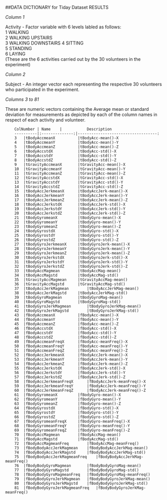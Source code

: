 
##DATA DICTIONARY for Tiday Dataset RESULTS

*Column 1*

Activity	- Factor variable with 6 levels labled as follows:                     
		       1   WALKING           
		       2   WALKING UPSTAIRS  
		       3   WALKING DOWNSTAIRS 
		       4   SITTING             
		       5   STANDING            
		       6   LAYING             
		 (These are the 6 activities carried out by the 30 volunteers in the experiment)

*Column 2*
 
Subject		- An integer vector each representing the respective 30 volunteers who participated in the experiment.


*Columns 3 to 81*

These are numeric vectors containing the Average mean or standard deviation for measurements as depicted by each of the column names in respect of each activity and volunteer.

		ColNumber |	Name	|			Description
		----------|:--------------:|-----------------------------------:
		3	|tBodyAccmeanX			|tBodyAcc-mean()-X
		4	|tBodyAccmeanY			|tBodyAcc-mean()-Y
		5	|tBodyAccmeanZ			|tBodyAcc-mean()-Z
		6	|tBodyAccstdX			|tBodyAcc-std()-X
		7	|tBodyAccstdY			|tBodyAcc-std()-Y
		8	|tBodyAccstdZ			|tBodyAcc-std()-Z		
		9	|tGravityAccmeanX		|tGravityAcc-mean()-X		
		10	|tGravityAccmeanY		|tGravityAcc-mean()-Y		
		11	|tGravityAccmeanZ		|tGravityAcc-mean()-Z		
		12	|tGravityAccstdX		|tGravityAcc-std()-X		
		13	|tGravityAccstdY		|tGravityAcc-std()-Y		
		14	|tGravityAccstdZ		|tGravityAcc-std()-Z
		15	|tBodyAccJerkmeanX		|tBodyAccJerk-mean()-X
		16	|tBodyAccJerkmeanY		|tBodyAccJerk-mean()-Y
		17	|tBodyAccJerkmeanZ		|tBodyAccJerk-mean()-Z
		18	|tBodyAccJerkstdX		|tBodyAccJerk-std()-X
		19	|tBodyAccJerkstdY		|tBodyAccJerk-std()-Y
		20	|tBodyAccJerkstdZ		|tBodyAccJerk-std()-Z
		21	|tBodyGyromeanX			|tBodyGyro-mean()-X
		22	|tBodyGyromeanY			|tBodyGyro-mean()-Y
		23	|tBodyGyromeanZ			|tBodyGyro-mean()-Z
		24	|tBodyGyrostdX			|tBodyGyro-std()-X
		25	|tBodyGyrostdY			|tBodyGyro-std()-Y
		26	|tBodyGyrostdZ			|tBodyGyro-std()-Z
		27	|tBodyGyroJerkmeanX		|tBodyGyroJerk-mean()-X
		28	|tBodyGyroJerkmeanY		|tBodyGyroJerk-mean()-Y
		29	|tBodyGyroJerkmeanZ		|tBodyGyroJerk-mean()-Z
		30	|tBodyGyroJerkstdX		|tBodyGyroJerk-std()-X
		31	|tBodyGyroJerkstdY		|tBodyGyroJerk-std()-Y
		32	|tBodyGyroJerkstdZ		|tBodyGyroJerk-std()-Z
		33	|tBodyAccMagmean		|tBodyAccMag-mean()
		34	|tBodyAccMagstd			|tBodyAccMag-std()
		35	|tGravityAccMagmean		|tGravityAccMag-mean()
		36	|tGravityAccMagstd		|tGravityAccMag-std()
		37	|tBodyAccJerkMagmean		|tBodyAccJerkMag-mean()
		38	|tBodyAccJerkMagstd		|tBodyAccJerkMag-std()
		39	|tBodyGyroMagmean		|tBodyGyroMag-mean()
		40	|tBodyGyroMagstd		|tBodyGyroMag-std()
		41	|tBodyGyroJerkMagmean		|tBodyGyroJerkMag-mean()
		42	|tBodyGyroJerkMagstd		|tBodyGyroJerkMag-std()
		43	|fBodyAccmeanX			|fBodyAcc-mean()-X
		44	|fBodyAccmeanY			|fBodyAcc-mean()-Y
		45	|fBodyAccmeanZ			|fBodyAcc-mean()-Z
		46	|fBodyAccstdX			|fBodyAcc-std()-X
		47	|fBodyAccstdY			|fBodyAcc-std()-Y
		48	|fBodyAccstdZ			|fBodyAcc-std()-Z
		49	|fBodyAccmeanFreqX		|fBodyAcc-meanFreq()-X
		50	|fBodyAccmeanFreqY		|fBodyAcc-meanFreq()-Y
		51	|fBodyAccmeanFreqZ		|fBodyAcc-meanFreq()-Z
		52	|fBodyAccJerkmeanX		|fBodyAccJerk-mean()-X
		53	|fBodyAccJerkmeanY		|fBodyAccJerk-mean()-Y
		54	|fBodyAccJerkmeanZ		|fBodyAccJerk-mean()-Z
		55	|fBodyAccJerkstdX		|fBodyAccJerk-std()-X
		56	|fBodyAccJerkstdY		|fBodyAccJerk-std()-Y
		57	|fBodyAccJerkstdZ		|fBodyAccJerk-std()-Z
		58	|fBodyAccJerkmeanFreqX		|fBodyAccJerk-meanFreq()-X
		59	|fBodyAccJerkmeanFreqY		|fBodyAccJerk-meanFreq()-Y
		60	|fBodyAccJerkmeanFreqZ		|fBodyAccJerk-meanFreq()-Z
		61	|fBodyGyromeanX			|fBodyGyro-mean()-X
		62	|fBodyGyromeanY			|fBodyGyro-mean()-Y
		63	|fBodyGyromeanZ			|fBodyGyro-mean()-Z
		64	|fBodyGyrostdX			|fBodyGyro-std()-X
		65	|fBodyGyrostdY			|fBodyGyro-std()-Y
		66	|fBodyGyrostdZ			|fBodyGyro-std()-Z
		67	|fBodyGyromeanFreqX		|fBodyGyro-meanFreq()-X
		68	|fBodyGyromeanFreqY		|fBodyGyro-meanFreq()-Y
		69	|fBodyGyromeanFreqZ		|fBodyGyro-meanFreq()-Z
		70	|fBodyAccMagmean		|fBodyAccMag-mean()
		71	|fBodyAccMagstd			|fBodyAccMag-std()
		72	|fBodyAccMagmeanFreq		|fBodyAccMag-meanFreq()
		73	|fBodyBodyAccJerkMagmean	|fBodyBodyAccJerkMag-mean()
		74	|fBodyBodyAccJerkMagstd		|fBodyBodyAccJerkMag-std()
		75	|fBodyBodyAccJerkMagmeanFreq	|fBodyBodyAccJerkMag-meanFreq()
		76	|fBodyBodyGyroMagmean		|fBodyBodyGyroMag-mean()
		77	|fBodyBodyGyroMagstd		|fBodyBodyGyroMag-std()
		78	|fBodyBodyGyroMagmeanFreq	|fBodyBodyGyroMag-meanFreq()
		79	|fBodyBodyGyroJerkMagmean	|fBodyBodyGyroJerkMag-mean()
		80	|fBodyBodyGyroJerkMagstd	|fBodyBodyGyroJerkMag-std()
		81	|fBodyBodyGyroJerkMagmeanFreq	|fBodyBodyGyroJerkMag-meanFreq()
		
		
		















